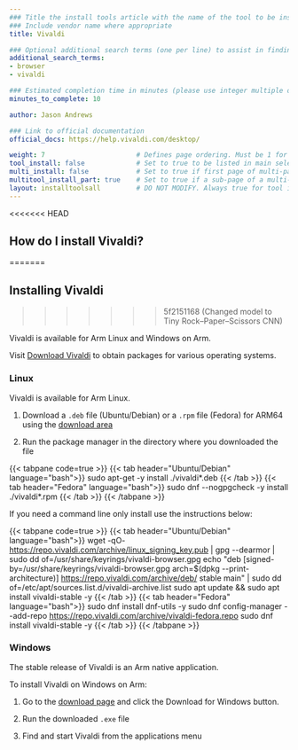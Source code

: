 ```yaml
---
### Title the install tools article with the name of the tool to be installed
### Include vendor name where appropriate
title: Vivaldi

### Optional additional search terms (one per line) to assist in finding the article
additional_search_terms:
- browser
- vivaldi

### Estimated completion time in minutes (please use integer multiple of 5)
minutes_to_complete: 10

author: Jason Andrews

### Link to official documentation
official_docs: https://help.vivaldi.com/desktop/

weight: 7                       # Defines page ordering. Must be 1 for first (or only) page.
tool_install: false             # Set to true to be listed in main selection page, else false
multi_install: false            # Set to true if first page of multi-page article, else false
multitool_install_part: true    # Set to true if a sub-page of a multi-page article, else false
layout: installtoolsall         # DO NOT MODIFY. Always true for tool install articles
---
```


<<<<<<< HEAD
## How do I install Vivaldi?
=======
## Installing Vivaldi
>>>>>>> 5f2151168 (Changed model to Tiny Rock–Paper–Scissors CNN)

Vivaldi is available for Arm Linux and Windows on Arm. 

Visit [Download Vivaldi](https://vivaldi.com/download/) to obtain packages for various operating systems. 


### Linux

Vivaldi is available for Arm Linux. 

1. Download a `.deb` file (Ubuntu/Debian) or a `.rpm` file (Fedora) for ARM64 using the [download area](https://vivaldi.com/download/) 

2. Run the package manager in the directory where you downloaded the file

{{< tabpane code=true >}}
  {{< tab header="Ubuntu/Debian" language="bash">}}
sudo apt-get -y install ./vivaldi*.deb
  {{< /tab >}}
  {{< tab header="Fedora" language="bash">}}
sudo dnf --nogpgcheck -y install ./vivaldi*.rpm
  {{< /tab >}}
{{< /tabpane >}}

If you need a command line only install use the instructions below:

{{< tabpane code=true >}}
  {{< tab header="Ubuntu/Debian" language="bash">}}
wget -qO- https://repo.vivaldi.com/archive/linux_signing_key.pub | gpg --dearmor | sudo dd of=/usr/share/keyrings/vivaldi-browser.gpg
echo "deb [signed-by=/usr/share/keyrings/vivaldi-browser.gpg arch=$(dpkg --print-architecture)] https://repo.vivaldi.com/archive/deb/ stable main" | sudo dd of=/etc/apt/sources.list.d/vivaldi-archive.list
sudo apt update && sudo apt install vivaldi-stable -y
  {{< /tab >}}
  {{< tab header="Fedora" language="bash">}}
sudo dnf install dnf-utils -y
sudo dnf config-manager --add-repo https://repo.vivaldi.com/archive/vivaldi-fedora.repo
sudo dnf install vivaldi-stable -y
  {{< /tab >}}
{{< /tabpane >}}


### Windows 

The stable release of Vivaldi is an Arm native application. 

To install Vivaldi on Windows on Arm:

1. Go to the [download page](https://vivaldi.com/download/) and click the Download for Windows button. 

2. Run the downloaded `.exe` file 

3. Find and start Vivaldi from the applications menu
